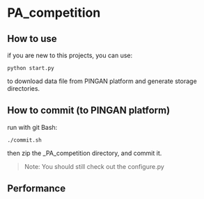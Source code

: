 # PA_competition

## How to use

if you are new to this projects, you can use:

    python start.py

to download data file from PINGAN platform and generate storage directories.

## How to commit (to PINGAN platform)

run with git Bash:

    ./commit.sh

then zip the _PA_competition directory, and commit it.

> Note: You should still check out the configure.py

## Performance